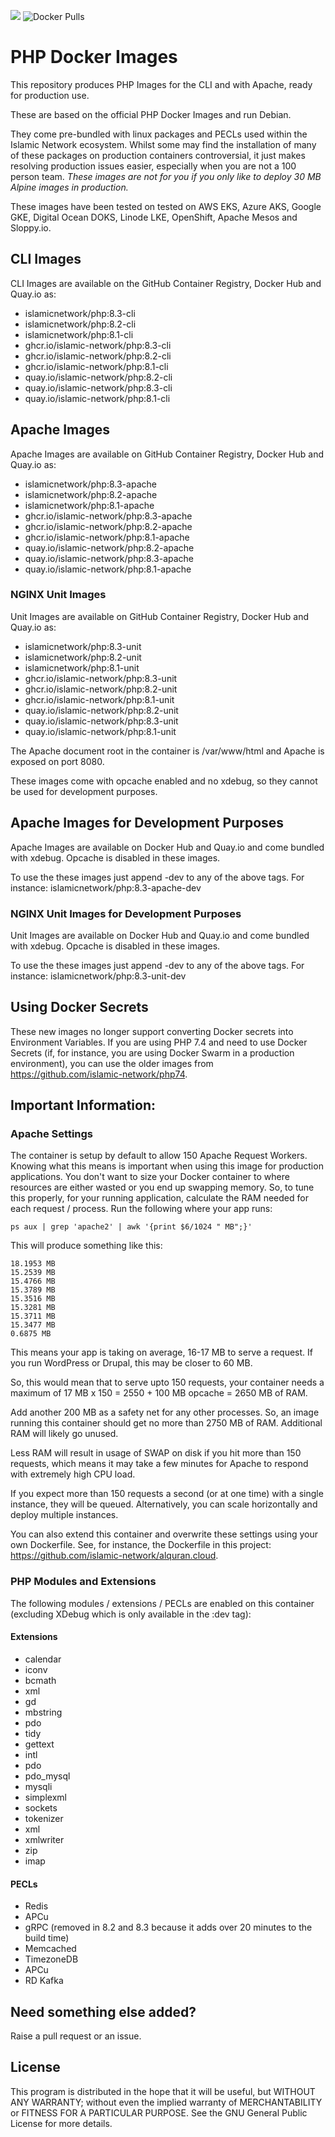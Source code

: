 [![](https://img.shields.io/github/license/islamic-network/php.svg)](https://github.com/islamic-network/php/blob/master/LICENSE.txt)
![Docker Pulls](https://img.shields.io/docker/pulls/islamicnetwork/php)
  
# PHP Docker Images 

This repository produces PHP Images for the CLI and with Apache, ready for production use.

These are based on the official PHP Docker Images and run Debian.

They come pre-bundled with linux packages and PECLs used within the Islamic Network ecosystem. Whilst some may find the installation of many of these
packages on production containers controversial, it just makes resolving production issues easier, especially when you are not a 100 person team.
*These images are not for you if you only like to deploy 30 MB Alpine images in production.*

These images have been tested on tested on AWS EKS, Azure AKS, Google GKE, Digital Ocean DOKS, Linode LKE, OpenShift, Apache Mesos and Sloppy.io.

## CLI Images
CLI Images are available on the GitHub Container Registry, Docker Hub and Quay.io as:

* islamicnetwork/php:8.3-cli
* islamicnetwork/php:8.2-cli
* islamicnetwork/php:8.1-cli
* ghcr.io/islamic-network/php:8.3-cli
* ghcr.io/islamic-network/php:8.2-cli
* ghcr.io/islamic-network/php:8.1-cli
* quay.io/islamic-network/php:8.2-cli
* quay.io/islamic-network/php:8.3-cli
* quay.io/islamic-network/php:8.1-cli


## Apache Images
Apache Images are available on GitHub Container Registry, Docker Hub and Quay.io as:

* islamicnetwork/php:8.3-apache
* islamicnetwork/php:8.2-apache
* islamicnetwork/php:8.1-apache
* ghcr.io/islamic-network/php:8.3-apache
* ghcr.io/islamic-network/php:8.2-apache
* ghcr.io/islamic-network/php:8.1-apache
* quay.io/islamic-network/php:8.2-apache
* quay.io/islamic-network/php:8.3-apache
* quay.io/islamic-network/php:8.1-apache

### NGINX Unit Images
Unit Images are available on GitHub Container Registry, Docker Hub and Quay.io as:
* islamicnetwork/php:8.3-unit
* islamicnetwork/php:8.2-unit
* islamicnetwork/php:8.1-unit
* ghcr.io/islamic-network/php:8.3-unit
* ghcr.io/islamic-network/php:8.2-unit
* ghcr.io/islamic-network/php:8.1-unit
* quay.io/islamic-network/php:8.2-unit
* quay.io/islamic-network/php:8.3-unit
* quay.io/islamic-network/php:8.1-unit

The Apache document root in the container is /var/www/html and Apache is exposed on port 8080.

These images come with opcache enabled and no xdebug, so they cannot be used for development purposes.

## Apache Images for Development Purposes
Apache Images are available on Docker Hub and Quay.io and come bundled with xdebug. Opcache is disabled in these images.

To use the these images just append -dev to any of the above tags. For instance: islamicnetwork/php:8.3-apache-dev

### NGINX Unit Images for Development Purposes
Unit Images are available on Docker Hub and Quay.io and come bundled with xdebug. Opcache is disabled in these images.

To use the these images just append -dev to any of the above tags. For instance: islamicnetwork/php:8.3-unit-dev

## Using Docker Secrets
These new images no longer support converting Docker secrets into Environment Variables. If you are using PHP 7.4 and need to use Docker Secrets (if,
for instance, you are using Docker Swarm in a production environment), you can use the older images from https://github.com/islamic-network/php74.

## Important Information:

### Apache Settings

The container is setup by default to allow 150 Apache Request Workers. Knowing what this means is important when using this image for production applications.
You don't want to size your Docker container to where resources are either wasted or you end up swapping memory.
So, to tune this properly, for your running application, calculate the RAM needed for each request / process. Run the following where your app runs:
```
ps aux | grep 'apache2' | awk '{print $6/1024 " MB";}'
```

This will produce something like this:
```
18.1953 MB
15.2539 MB
15.4766 MB
15.3789 MB
15.3516 MB
15.3281 MB
15.3711 MB
15.3477 MB
0.6875 MB
```

This means your app is taking on average, 16-17 MB to serve a request. If you run WordPress or Drupal, this may be closer to 60 MB.

So, this would mean that to serve upto 150 requests, your container needs a maximum of 17 MB x 150 = 2550 + 100 MB opcache = 2650 MB of RAM.

Add another 200 MB as a safety net for any other processes. So, an image running this container should get no more than 2750 MB of RAM. Additional RAM will likely go unused.

Less RAM will result in usage of SWAP on disk if you hit more than 150 requests, which means it may take a few minutes for Apache to respond with extremely high CPU load.

If you expect more than 150 requests a second (or at one time) with a single instance, they will be queued. Alternatively, you can scale horizontally and deploy multiple instances.

You can also extend this container and overwrite these settings using your own Dockerfile. See, for instance, the Dockerfile in this project: https://github.com/islamic-network/alquran.cloud.

### PHP Modules and Extensions
 
The following modules / extensions / PECLs are enabled on this container (excluding XDebug which is only available in the :dev tag):

#### Extensions
* calendar
* iconv 
* bcmath 
* xml 
* gd 
* mbstring 
* pdo 
* tidy 
* gettext 
* intl 
* pdo 
* pdo_mysql 
* mysqli 
* simplexml 
* sockets
* tokenizer 
* xml 
* xmlwriter 
* zip
* imap

#### PECLs
* Redis
* APCu
* gRPC (removed in 8.2 and 8.3 because it adds over 20 minutes to the build time)
* Memcached
* TimezoneDB
* APCu
* RD Kafka 

## Need something else added?

Raise a pull request or an issue. 

## License
This program is distributed in the hope that it will be useful, but WITHOUT ANY WARRANTY; without even the implied warranty of
MERCHANTABILITY or FITNESS FOR A PARTICULAR PURPOSE. See the GNU General Public License for more details.
 

